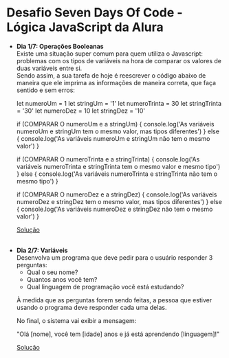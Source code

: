 # Desafio Seven Days Of Code - Lógica JavaScript da Alura
<ul>
<li> <strong>Dia 1/7: Operações Booleanas</strong> <br>
Existe uma situação super comum para quem utiliza o Javascript: problemas com os tipos de variáveis na hora de comparar os valores de duas variáveis entre si. <br>
Sendo assim, a sua tarefa de hoje é reescrever o código abaixo de maneira que ele imprima as informações de maneira correta, que faça sentido e sem erros:

let numeroUm = 1
let stringUm = '1'
let numeroTrinta = 30
let stringTrinta = '30'
let numeroDez = 10
let stringDez = '10'

if (COMPARAR O numeroUm e a stringUm) {
  console.log('As variáveis numeroUm e stringUm tem o mesmo valor, mas tipos diferentes')
} else {
  console.log('As variáveis numeroUm e stringUm não tem o mesmo valor')
}

if (COMPARAR O numeroTrinta e a stringTrinta) {
  console.log('As variáveis numeroTrinta e stringTrinta tem o mesmo valor e mesmo tipo')
} else {
  console.log('As variáveis numeroTrinta e stringTrinta não tem o mesmo tipo')
}

if (COMPARAR O numeroDez e a stringDez) {
  console.log('As variáveis numeroDez e stringDez tem o mesmo valor, mas tipos diferentes')
} else {
  console.log('As variáveis numeroDez e stringDez não tem o mesmo valor')
}
</li>

<a href='https://github.com/Kimberllin/SevenDaysOfCode_JS_alura/blob/main/L%C3%B3gica%20JS%201-7:%20Opera%C3%A7%C3%B5es%20Booleanas'> Solução </a>

<br>

<li> <strong>Dia 2/7: Variáveis</strong> <br>
Desenvolva um programa que deve pedir para o usuário responder 3 perguntas:

- Qual o seu nome?
- Quantos anos você tem?
- Qual linguagem de programação você está estudando?

À medida que as perguntas forem sendo feitas, a pessoa que estiver usando o programa deve responder cada uma delas.

No final, o sistema vai exibir a mensagem:

"Olá [nome], você tem [idade] anos e já está aprendendo [linguagem]!"
</li>
<a href='https://github.com/Kimberllin/SevenDaysOfCode_JS_alura/blob/main/L%C3%B3gica%20JS%201-7:%20Opera%C3%A7%C3%B5es%20Booleanas'> Solução </a>
</ul>

